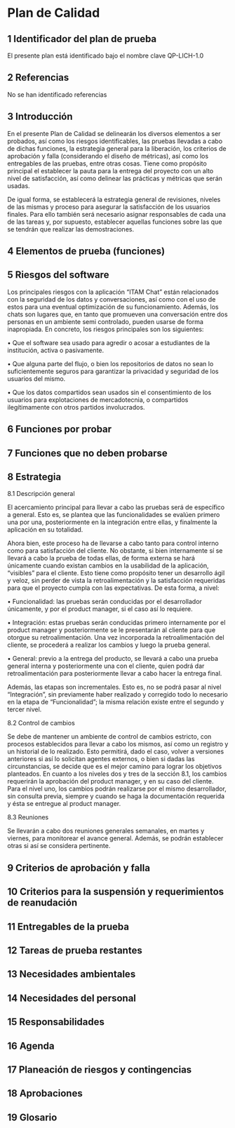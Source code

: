 # Plan de Calidad

## 1 Identificador del plan de prueba

El presente plan está identificado bajo el nombre clave QP-LICH-1.0

## 2 Referencias

No se han identificado referencias

## 3 Introducción

En el presente Plan de Calidad se delinearán los diversos elementos a ser probados, así como los riesgos identificables, las pruebas llevadas a cabo de dichas funciones, la estrategia general para la liberación, los criterios de aprobación y falla (considerando el diseño de métricas), así como los entregables de las pruebas, entre otras cosas. Tiene como propósito principal el establecer la pauta para la entrega del proyecto con un alto nivel de satisfacción, así como delinear las prácticas y métricas que serán usadas. 

De igual forma, se establecerá la estrategia general de revisiones, niveles de las mismas y proceso para asegurar la satisfacción de los usuarios finales. Para ello también será necesario asignar responsables de cada una de las tareas y, por supuesto, establecer aquellas funciones sobre las que se tendrán que realizar las demostraciones. 


## 4 Elementos de prueba (funciones)

## 5 Riesgos del software

Los principales riesgos con la aplicación “ITAM Chat” están relacionados con la seguridad de los datos y conversaciones, así como con el uso de estos para una eventual optimización de su funcionamiento. Además, los chats son lugares que, en tanto que promueven una conversación entre dos personas en un ambiente semi controlado, pueden usarse de forma inapropiada. En concreto, los riesgos principales son los siguientes:

•	Que el software sea usado para agredir o acosar a estudiantes de la institución, activa o pasivamente.

•	Que alguna parte del flujo, o bien los repositorios de datos no sean lo suficientemente seguros para garantizar la privacidad y seguridad de los usuarios del mismo.

•	Que los datos compartidos sean usados sin el consentimiento de los usuarios para explotaciones de mercadotecnia, o compartidos ilegítimamente con otros partidos involucrados. 


## 6 Funciones por probar

## 7 Funciones que no deben probarse

## 8 Estrategia

8.1 Descripción general

El acercamiento principal para llevar a cabo las pruebas será de específico a general. Esto es, se plantea que las funcionalidades se evalúen primero una por una, posteriormente en la integración entre ellas, y finalmente la aplicación en su totalidad.

Ahora bien, este proceso ha de llevarse a cabo tanto para control interno como para satisfacción del cliente. No obstante, si bien internamente sí se llevará a cabo la prueba de todas ellas, de forma externa se hará únicamente cuando existan cambios en la usabilidad de la aplicación, “visibles” para el cliente. Esto tiene como propósito tener un desarrollo ágil y veloz, sin perder de vista la retroalimentación y la satisfacción requeridas para que el proyecto cumpla con las expectativas. 
De esta forma, a nivel:

•	Funcionalidad: las pruebas serán conducidas por el desarrollador únicamente, y por el product manager, si el caso así lo requiere.

•	Integración: estas pruebas serán conducidas primero internamente por el product manager y posteriormente se le presentarán al cliente para que otorgue su retroalimentación. Una vez incorporada la retroalimentación del cliente, se procederá a realizar los cambios y luego la prueba general.

•	General: previo a la entrega del producto, se llevará a cabo una prueba general interna y posteriormente una con el cliente, quien podrá dar retroalimentación para posteriormente llevar a cabo hacer la entrega final.

Además, las etapas son incrementales. Esto es, no se podrá pasar al nivel “Integración”, sin previamente haber realizado y corregido todo lo necesario en la etapa de “Funcionalidad”; la misma relación existe entre el segundo y tercer nivel.

 8.2 Control de cambios
 
Se debe de mantener un ambiente de control de cambios estricto, con procesos establecidos para llevar a cabo los mismos, así como un registro y un historial de lo realizado. Esto permitirá, dado el caso, volver a versiones anteriores si así lo solicitan agentes externos, o bien si dadas las circunstancias, se decide que es el mejor camino para lograr los objetivos planteados. En cuanto a los niveles dos y tres de la sección 8.1, los cambios requerirán la aprobación del product manager, y en su caso del cliente. Para el nivel uno, los cambios podrán realizarse por el mismo desarrollador, sin consulta previa, siempre y cuando se haga la documentación requerida y ésta se entregue al product manager.

8.3 Reuniones

Se llevarán a cabo dos reuniones generales semanales, en martes y viernes, para monitorear el avance general. Además, se podrán establecer otras si así se considera pertinente.


## 9 Criterios de aprobación y falla

## 10 Criterios para la suspensión y requerimientos de reanudación

## 11 Entregables de la prueba

## 12 Tareas de prueba restantes

## 13 Necesidades ambientales

## 14 Necesidades del personal

## 15 Responsabilidades

## 16 Agenda

## 17 Planeación de riesgos y contingencias

## 18 Aprobaciones

## 19 Glosario







